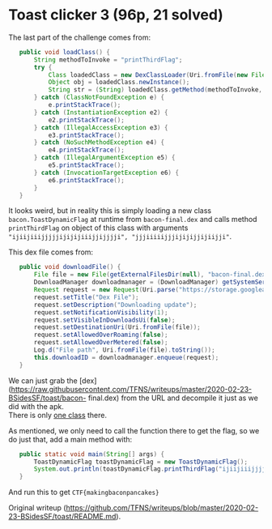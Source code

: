 # Toast clicker 3 (96p, 21 solved)

The last part of the challenge comes from:

```java  
   public void loadClass() {  
       String methodToInvoke = "printThirdFlag";  
       try {  
           Class loadedClass = new DexClassLoader(Uri.fromFile(new File(getExternalFilesDir(null), "bacon-final.dex")).toString(), null, null, ClassLoader.getSystemClassLoader().getParent()).loadClass("bacon.ToastDynamicFlag");  
           Object obj = loadedClass.newInstance();  
           String str = (String) loadedClass.getMethod(methodToInvoke, new Class[]{String.class, String.class}).invoke(obj, new Object[]{"ijiijiiijjjjjijijijiiijjijjjji", "jjjiiiiijjjijijijjijiijji"});  
       } catch (ClassNotFoundException e) {  
           e.printStackTrace();  
       } catch (InstantiationException e2) {  
           e2.printStackTrace();  
       } catch (IllegalAccessException e3) {  
           e3.printStackTrace();  
       } catch (NoSuchMethodException e4) {  
           e4.printStackTrace();  
       } catch (IllegalArgumentException e5) {  
           e5.printStackTrace();  
       } catch (InvocationTargetException e6) {  
           e6.printStackTrace();  
       }  
   }  
```

It looks weird, but in reality this is simply loading a new class
`bacon.ToastDynamicFlag` at runtime from `bacon-final.dex` and calls method
`printThirdFlag` on object of this class with arguments
`"ijiijiiijjjjjijijijiiijjijjjji", "jjjiiiiijjjijijijjijiijji"`.

This dex file comes from:

```java  
   public void downloadFile() {  
       File file = new File(getExternalFilesDir(null), "bacon-final.dex");  
       DownloadManager downloadmanager = (DownloadManager) getSystemService("download");  
       Request request = new Request(Uri.parse("https://storage.googleapis.com/bsides-sf-ctf-2020-attachments/bacon-final.dex"));  
       request.setTitle("Dex File");  
       request.setDescription("Downloading update");  
       request.setNotificationVisibility(1);  
       request.setVisibleInDownloadsUi(false);  
       request.setDestinationUri(Uri.fromFile(file));  
       request.setAllowedOverRoaming(false);  
       request.setAllowedOverMetered(false);  
       Log.d("File path", Uri.fromFile(file).toString());  
       this.downloadID = downloadmanager.enqueue(request);  
   }  
```

We can just grab the
[dex](https://raw.githubusercontent.com/TFNS/writeups/master/2020-02-23-BSidesSF/toast/bacon-
final.dex) from the URL and decompile it just as we did with the apk.  
There is only [one
class](https://raw.githubusercontent.com/TFNS/writeups/master/2020-02-23-BSidesSF/toast/ToastDynamicFlag.java)
there.

As mentioned, we only need to call the function there to get the flag, so we
do just that, add a main method with:

```java  
   public static void main(String[] args) {  
       ToastDynamicFlag toastDynamicFlag = new ToastDynamicFlag();  
       System.out.println(toastDynamicFlag.printThirdFlag("ijiijiiijjjjjijijijiiijjijjjji", "jjjiiiiijjjijijijjijiijji"));  
   }  
```

And run this to get `CTF{makingbaconpancakes}`

Original writeup
(https://github.com/TFNS/writeups/blob/master/2020-02-23-BSidesSF/toast/README.md).